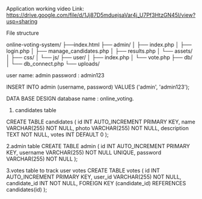 Application working video Link: 
https://drive.google.com/file/d/1Jj87D5mduejsaVar4j_U7Pf3HtzGN45I/view?usp=sharing


File structure

online-voting-system/
├──index.html
├── admin/
│   ├── index.php
│   ├── login.php
│   ├── manage_candidates.php
│   ├── results.php
│   └── assets/
│       ├── css/
│       └── js/
├── user/
│   ├── index.php
│   └── vote.php
├── db/
│   └── db_connect.php
└── uploads/


user name: admin
password : admin123

INSERT INTO admin (username, password) 
VALUES ('admin', 'admin123');


DATA BASE DESIGN
database name : online_voting.

1. candidates table
   
CREATE TABLE candidates (
    id INT AUTO_INCREMENT PRIMARY KEY,
    name VARCHAR(255) NOT NULL,
    photo VARCHAR(255) NOT NULL,
    description TEXT NOT NULL,
    votes INT DEFAULT 0
);

2.admin table
CREATE TABLE admin (
    id INT AUTO_INCREMENT PRIMARY KEY,
    username VARCHAR(255) NOT NULL UNIQUE,
    password VARCHAR(255) NOT NULL
);

3.votes table to track user votes
    CREATE TABLE votes (
    id INT AUTO_INCREMENT PRIMARY KEY,
    user_id VARCHAR(255) NOT NULL,
    candidate_id INT NOT NULL,
    FOREIGN KEY (candidate_id) REFERENCES candidates(id)
);






